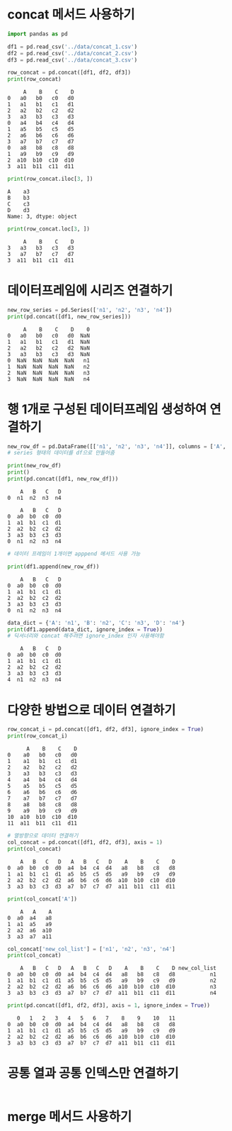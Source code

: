 # concat 메서드 사용하기


```python
import pandas as pd

df1 = pd.read_csv('../data/concat_1.csv')
df2 = pd.read_csv('../data/concat_2.csv')
df3 = pd.read_csv('../data/concat_3.csv')
```


```python
row_concat = pd.concat([df1, df2, df3])
print(row_concat)
```

         A    B    C    D
    0   a0   b0   c0   d0
    1   a1   b1   c1   d1
    2   a2   b2   c2   d2
    3   a3   b3   c3   d3
    0   a4   b4   c4   d4
    1   a5   b5   c5   d5
    2   a6   b6   c6   d6
    3   a7   b7   c7   d7
    0   a8   b8   c8   d8
    1   a9   b9   c9   d9
    2  a10  b10  c10  d10
    3  a11  b11  c11  d11



```python
print(row_concat.iloc[3, ])
```

    A    a3
    B    b3
    C    c3
    D    d3
    Name: 3, dtype: object



```python
print(row_concat.loc[3, ])
```

         A    B    C    D
    3   a3   b3   c3   d3
    3   a7   b7   c7   d7
    3  a11  b11  c11  d11


# 데이터프레임에 시리즈 연결하기


```python
new_row_series = pd.Series(['n1', 'n2', 'n3', 'n4'])
print(pd.concat([df1, new_row_series]))
```

         A    B    C    D    0
    0   a0   b0   c0   d0  NaN
    1   a1   b1   c1   d1  NaN
    2   a2   b2   c2   d2  NaN
    3   a3   b3   c3   d3  NaN
    0  NaN  NaN  NaN  NaN   n1
    1  NaN  NaN  NaN  NaN   n2
    2  NaN  NaN  NaN  NaN   n3
    3  NaN  NaN  NaN  NaN   n4


# 행 1개로 구성된 데이터프레임 생성하여 연결하기


```python
new_row_df = pd.DataFrame([['n1', 'n2', 'n3', 'n4']], columns = ['A', 'B', 'C', 'D'])
# series 형태의 데이터를 df으로 만들어줌

print(new_row_df)
print()
print(pd.concat([df1, new_row_df]))
```

        A   B   C   D
    0  n1  n2  n3  n4
    
        A   B   C   D
    0  a0  b0  c0  d0
    1  a1  b1  c1  d1
    2  a2  b2  c2  d2
    3  a3  b3  c3  d3
    0  n1  n2  n3  n4



```python
# 데이터 프레임이 1개이면 apppend 메서드 사용 가능

print(df1.append(new_row_df))
```

        A   B   C   D
    0  a0  b0  c0  d0
    1  a1  b1  c1  d1
    2  a2  b2  c2  d2
    3  a3  b3  c3  d3
    0  n1  n2  n3  n4



```python
data_dict = {'A': 'n1', 'B': 'n2', 'C': 'n3', 'D': 'n4'}
print(df1.append(data_dict, ignore_index = True))
# 딕셔너리와 concat 해주려면 ignore_index 인자 사용해야함
```

        A   B   C   D
    0  a0  b0  c0  d0
    1  a1  b1  c1  d1
    2  a2  b2  c2  d2
    3  a3  b3  c3  d3
    4  n1  n2  n3  n4


# 다양한 방법으로 데이터 연결하기


```python
row_concat_i = pd.concat([df1, df2, df3], ignore_index = True)
print(row_concat_i)
```

          A    B    C    D
    0    a0   b0   c0   d0
    1    a1   b1   c1   d1
    2    a2   b2   c2   d2
    3    a3   b3   c3   d3
    4    a4   b4   c4   d4
    5    a5   b5   c5   d5
    6    a6   b6   c6   d6
    7    a7   b7   c7   d7
    8    a8   b8   c8   d8
    9    a9   b9   c9   d9
    10  a10  b10  c10  d10
    11  a11  b11  c11  d11



```python
# 열방향으로 데이터 연결하기
col_concat = pd.concat([df1, df2, df3], axis = 1)
print(col_concat)
```

        A   B   C   D   A   B   C   D    A    B    C    D
    0  a0  b0  c0  d0  a4  b4  c4  d4   a8   b8   c8   d8
    1  a1  b1  c1  d1  a5  b5  c5  d5   a9   b9   c9   d9
    2  a2  b2  c2  d2  a6  b6  c6  d6  a10  b10  c10  d10
    3  a3  b3  c3  d3  a7  b7  c7  d7  a11  b11  c11  d11



```python
print(col_concat['A'])
```

        A   A    A
    0  a0  a4   a8
    1  a1  a5   a9
    2  a2  a6  a10
    3  a3  a7  a11



```python
col_concat['new_col_list'] = ['n1', 'n2', 'n3', 'n4']
print(col_concat)
```

        A   B   C   D   A   B   C   D    A    B    C    D new_col_list
    0  a0  b0  c0  d0  a4  b4  c4  d4   a8   b8   c8   d8           n1
    1  a1  b1  c1  d1  a5  b5  c5  d5   a9   b9   c9   d9           n2
    2  a2  b2  c2  d2  a6  b6  c6  d6  a10  b10  c10  d10           n3
    3  a3  b3  c3  d3  a7  b7  c7  d7  a11  b11  c11  d11           n4



```python
print(pd.concat([df1, df2, df3], axis = 1, ignore_index = True))
```

       0   1   2   3   4   5   6   7    8    9    10   11
    0  a0  b0  c0  d0  a4  b4  c4  d4   a8   b8   c8   d8
    1  a1  b1  c1  d1  a5  b5  c5  d5   a9   b9   c9   d9
    2  a2  b2  c2  d2  a6  b6  c6  d6  a10  b10  c10  d10
    3  a3  b3  c3  d3  a7  b7  c7  d7  a11  b11  c11  d11


# 공통 열과 공통 인덱스만 연결하기


```python

```

# merge 메서드 사용하기


```python

```

